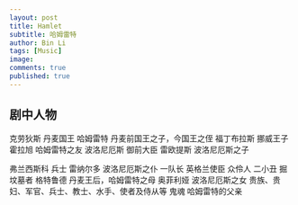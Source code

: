 ```yaml
---
layout: post
title: Hamlet
subtitle: 哈姆雷特
author: Bin Li
tags: [Music]
image: 
comments: true
published: true
---
```


## 剧中人物
克劳狄斯 丹麦国王
哈姆雷特 丹麦前国王之子，今国王之侄
福丁布拉斯 挪威王子
霍拉旭 哈姆雷特之友
波洛尼厄斯 御前大臣
雷欧提斯 波洛尼厄斯之子

弗兰西斯科 兵士
雷纳尔多 波洛尼厄斯之仆
一队长
英格兰使臣
众伶人
二小丑 掘坟墓者
格特鲁德 丹麦王后，哈姆雷特之母
奥菲利娅 波洛尼厄斯之女
贵族、贵妇、军官、兵士、教士、水手、使者及侍从等
鬼魂 哈姆雷特的父亲
